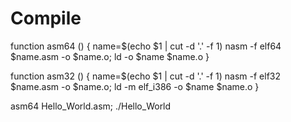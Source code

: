 # Compile

function asm64 () {
    name=$(echo $1 | cut -d '.' -f 1)
    nasm -f elf64 $name.asm -o $name.o; ld -o $name $name.o
}

function asm32 () {
    name=$(echo $1 | cut -d '.' -f 1)
    nasm -f elf32 $name.asm -o $name.o; ld -m elf_i386 -o $name $name.o
}

asm64 Hello_World.asm; ./Hello_World
